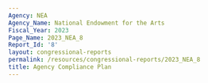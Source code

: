 ```yaml
---
Agency: NEA
Agency_Name: National Endowment for the Arts
Fiscal_Year: 2023
Page_Name: 2023_NEA_8
Report_Id: '8'
layout: congressional-reports
permalink: /resources/congressional-reports/2023_NEA_8
title: Agency Compliance Plan
---
```

